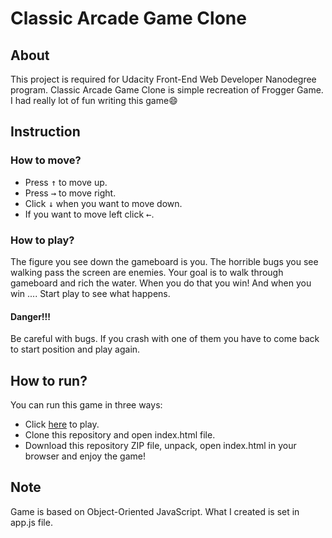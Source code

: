 # Classic Arcade Game Clone
## About
This project is required for Udacity Front-End Web Developer Nanodegree program. Classic Arcade Game Clone is simple recreation of Frogger Game. I had really lot of fun writing this game:smile:

## Instruction
### How to move?
* Press <kbd>↑</kbd> to move up.
* Press <kbd>→</kbd> to move right.
* Click <kbd>↓</kbd> when you want to move down.
* If you want to move left click <kbd>←</kbd>.

### How to play?
The figure you see down the gameboard is you. The horrible bugs you see walking pass the screen are enemies. Your goal is to walk through gameboard and rich the water. When you do that you win! And when you win .... Start play to see what happens.

#### Danger!!!
Be careful with bugs. If you crash with one of them you have to come back to start position and play again.

## How to run?
You can run this game in three ways:
* Click [here](https://iwona-pi.github.io/frontend-nanodegree-arcade-game/) to play.
* Clone this repository and open index.html file.
* Download this repository ZIP file, unpack, open index.html in your browser and enjoy the game!


## Note
Game is based on Object-Oriented JavaScript. What I created is set in app.js file.
